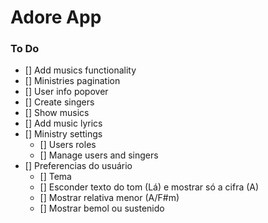 # Adore App

### To Do
- [] Add musics functionality
- [] Ministries pagination
- [] User info popover
- [] Create singers
- [] Show musics
- [] Add music lyrics
- [] Ministry settings
  - [] Users roles
  - [] Manage users and singers
- [] Preferencias do usuário
  - [] Tema
  - [] Esconder texto do tom (Lá) e mostrar só a cifra (A)
  - [] Mostrar relativa menor (A/F#m)
  - [] Mostrar bemol ou sustenido